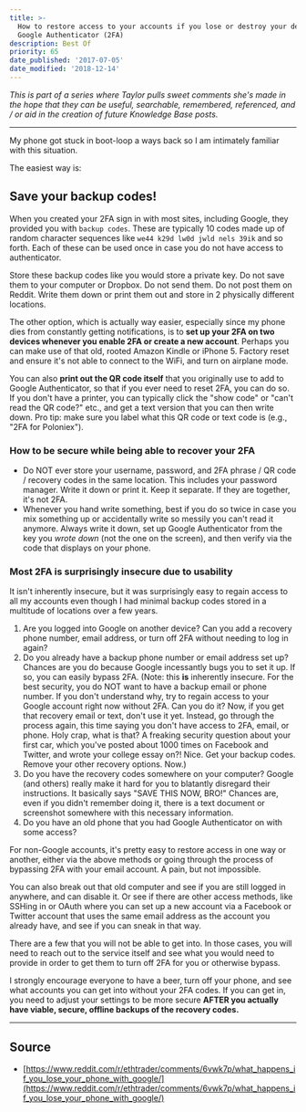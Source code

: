 ```yaml
---
title: >-
  How to restore access to your accounts if you lose or destroy your device with
  Google Authenticator (2FA)
description: Best Of
priority: 65
date_published: '2017-07-05'
date_modified: '2018-12-14'
---
```


*This is part of a series where Taylor pulls sweet comments she's made in the hope that they can be useful, searchable, remembered, referenced, and / or aid in the creation of future Knowledge Base posts.*

---

My phone got stuck in boot-loop a ways back so I am intimately familiar with this situation.

The easiest way is:

## Save your backup codes!

When you created your 2FA sign in with most sites, including Google, they provided you with `backup codes`. These are typically 10 codes made up of random character sequences like `we44 k29d lw0d jwld nels 39ik` and so forth. Each of these can be used once in case you do not have access to authenticator.

Store these backup codes like you would store a private key. Do not save them to your computer or Dropbox. Do not send them. Do not post them on Reddit. Write them down or print them out and store in 2 physically different locations.

The other option, which is actually way easier, especially since my phone dies from constantly getting notifications, is to **set up your 2FA on two devices whenever you enable 2FA or create a new account**. Perhaps you can make use of that old, rooted Amazon Kindle or iPhone 5. Factory reset and ensure it's not able to connect to the WiFi, and turn on airplane mode.

You can also **print out the QR code itself** that you originally use to add to Google Authenticator, so that if you ever need to reset 2FA, you can do so. If you don't have a printer, you can typically click the "show code" or "can't read the QR code?" etc., and get a text version that you can then write down. Pro tip: make sure you label what this QR code or text code is (e.g., "2FA for Poloniex").

### How to be secure while being able to recover your 2FA

* Do NOT ever store your username, password, and 2FA phrase / QR code / recovery codes in the same location. This includes your password manager. Write it down or print it. Keep it separate. If they are together, it's not 2FA.
* Whenever you hand write something, best if you do so twice in case you mix something up or accidentally write so messily you can't read it anymore. Always write it down, set up Google Authenticator from the key you *wrote down* (not the one on the screen), and then verify via the code that displays on your phone.

### Most 2FA is surprisingly insecure due to usability

It isn't inherently insecure, but it was surprisingly easy to regain access to all my accounts even though I had minimal backup codes stored in a multitude of locations over a few years.

1. Are you logged into Google on another device? Can you add a recovery phone number, email address, or turn off 2FA without needing to log in again?
2. Do you already have a backup phone number or email address set up? Chances are you do because Google incessantly bugs you to set it up. If so, you can easily bypass 2FA. (Note: this **is** inherently insecure. For the best security, you do NOT want to have a backup email or phone number. If you don't understand why, try to regain access to your Google account right now without 2FA. Can you do it? Now, if you get that recovery email or text, don't use it yet. Instead, go through the process again, this time saying you don't have access to 2FA, email, or phone. Holy crap, what is that? A freaking security question about your first car, which you've posted about 1000 times on Facebook and Twitter, and wrote your college essay on?! Nice. Get your backup codes. Remove your other recovery options. Now.)
3. Do you have the recovery codes somewhere on your computer? Google (and others) really make it hard for you to blatantly disregard their instructions. It basically says "SAVE THIS NOW, BRO!" Chances are, even if you didn't remember doing it, there is a text document or screenshot somewhere with this necessary information.
4. Do you have an old phone that you had Google Authenticator on with some access?

For non-Google accounts, it's pretty easy to restore access in one way or another, either via the above methods or going through the process of bypassing 2FA with your email account. A pain, but not impossible.

You can also break out that old computer and see if you are still logged in anywhere, and can disable it. Or see if there are other access methods, like SSHing in or OAuth where you can set up a new account via a Facebook or Twitter account that uses the same email address as the account you already have, and see if you can sneak in that way.

There are a few that you will not be able to get into. In those cases, you will need to reach out to the service itself and see what you would need to provide in order to get them to turn off 2FA for you or otherwise bypass.

I strongly encourage everyone to have a beer, turn off your phone, and see what accounts you can get into without your 2FA codes. If you can get in, you need to adjust your settings to be more secure **AFTER you actually have viable, secure, offline backups of the recovery codes.**

---

## Source

* [https://www.reddit.com/r/ethtrader/comments/6vwk7p/what_happens_if_you_lose_your_phone_with_google/](https://www.reddit.com/r/ethtrader/comments/6vwk7p/what_happens_if_you_lose_your_phone_with_google/)
